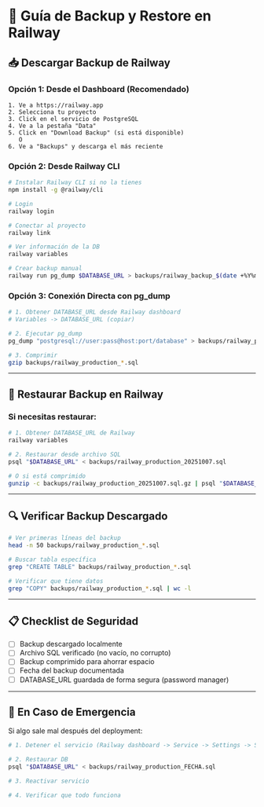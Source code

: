 # 🚂 Guía de Backup y Restore en Railway

## 📥 Descargar Backup de Railway

### Opción 1: Desde el Dashboard (Recomendado)
```
1. Ve a https://railway.app
2. Selecciona tu proyecto
3. Click en el servicio de PostgreSQL
4. Ve a la pestaña "Data"
5. Click en "Download Backup" (si está disponible)
   O
6. Ve a "Backups" y descarga el más reciente
```

### Opción 2: Desde Railway CLI
```bash
# Instalar Railway CLI si no la tienes
npm install -g @railway/cli

# Login
railway login

# Conectar al proyecto
railway link

# Ver información de la DB
railway variables

# Crear backup manual
railway run pg_dump $DATABASE_URL > backups/railway_backup_$(date +%Y%m%d_%H%M%S).sql
```

### Opción 3: Conexión Directa con pg_dump
```bash
# 1. Obtener DATABASE_URL desde Railway dashboard
# Variables -> DATABASE_URL (copiar)

# 2. Ejecutar pg_dump
pg_dump "postgresql://user:pass@host:port/database" > backups/railway_production_$(date +%Y%m%d_%H%M%S).sql

# 3. Comprimir
gzip backups/railway_production_*.sql
```

---

## 🔄 Restaurar Backup en Railway

### Si necesitas restaurar:
```bash
# 1. Obtener DATABASE_URL de Railway
railway variables

# 2. Restaurar desde archivo SQL
psql "$DATABASE_URL" < backups/railway_production_20251007.sql

# O si está comprimido
gunzip -c backups/railway_production_20251007.sql.gz | psql "$DATABASE_URL"
```

---

## 🔍 Verificar Backup Descargado

```bash
# Ver primeras líneas del backup
head -n 50 backups/railway_production_*.sql

# Buscar tabla específica
grep "CREATE TABLE" backups/railway_production_*.sql

# Verificar que tiene datos
grep "COPY" backups/railway_production_*.sql | wc -l
```

---

## 📋 Checklist de Seguridad

- [ ] Backup descargado localmente
- [ ] Archivo SQL verificado (no vacío, no corrupto)
- [ ] Backup comprimido para ahorrar espacio
- [ ] Fecha del backup documentada
- [ ] DATABASE_URL guardada de forma segura (password manager)

---

## 🚨 En Caso de Emergencia

Si algo sale mal después del deployment:

```bash
# 1. Detener el servicio (Railway dashboard -> Service -> Settings -> Sleep)

# 2. Restaurar DB
psql "$DATABASE_URL" < backups/railway_production_FECHA.sql

# 3. Reactivar servicio

# 4. Verificar que todo funciona
```
